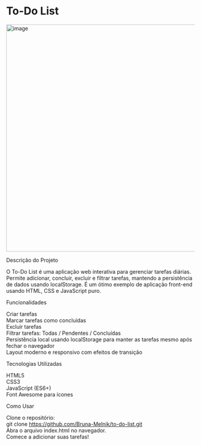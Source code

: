 # To-Do List

<img width="1365" height="607" alt="image" src="https://github.com/user-attachments/assets/a7fe2a19-c51b-47eb-8e5c-80420043c1b3" />

Descrição do Projeto

O To-Do List é uma aplicação web interativa para gerenciar tarefas diárias. Permite adicionar, concluir, excluir e filtrar tarefas, mantendo a persistência de dados usando localStorage. É um ótimo exemplo de aplicação front-end usando HTML, CSS e JavaScript puro.


Funcionalidades

Criar tarefas<br>
Marcar tarefas como concluídas<br>
Excluir tarefas<br>
Filtrar tarefas: Todas / Pendentes / Concluídas<br>
Persistência local usando localStorage para manter as tarefas mesmo após fechar o navegador<br>
Layout moderno e responsivo com efeitos de transição

Tecnologias Utilizadas

HTML5<br>
CSS3<br>
JavaScript (ES6+)<br>
Font Awesome para ícones

Como Usar<br>

Clone o repositório:<br>
git clone https://github.com/Bruna-Melnik/to-do-list.git <br>
Abra o arquivo index.html no navegador.<br>
Comece a adicionar suas tarefas!
